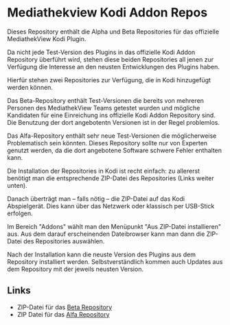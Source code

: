 Mediathekview Kodi Addon Repos
==============================

Dieses Repository enthält die Alpha und Beta Repositories für das offizielle MediathekView Kodi Plugin.

Da nicht jede Test-Version des Plugins in das offizielle Kodi Addon Repository überführt wird, stehen diese beiden Repositories all jenen zur Verfügung die Interesse an den neusten Entwicklungen des Plugins haben.

Hierfür stehen zwei Repositories zur Verfügung, die in Kodi hinzugefügt werden können.

Das Beta-Repository enthält Test-Versionen die bereits von mehreren Personen des MediathekView Teams getestet wurden und mögliche Kandidaten für eine Einreichung ins offizielle Kodi Addon Repository sind. Die Benutzung der dort angebotentn Versionen ist in der Regel problemlos.

Das Alfa-Repository enthält sehr neue Test-Versionen die möglicherweise Problematisch sein könnten. Dieses Repository sollte nur von Experten genutzt werden, da die dort angebotene Software schwere Fehler enthalten kann.

Die Installation der Repositories in Kodi ist recht einfach: zu allererst benötigt man die entsprechende ZIP-Datei des Repositories (Links weiter unten).

Danach überträgt man – falls nötig – die ZIP-Datei auf das Kodi Abspielgerät. Dies kann über das Netzwerk oder klassisch per USB-Stick erfolgen.

Im Bereich "Addons" wählt man den Menüpunkt "Aus ZIP-Datei installieren" aus. Aus dem darauf erscheinenden Dateibrowser kann man dann die ZIP-Datei des Repositories auswählen.

Nach der Installation kann die neuste Version des Plugins aus dem Repository installiert werden. Selbstverständlich kommen auch Updates aus dem Repository mit der jeweils neusten Version.

Links
-----

* ZIP-Datei für das [Beta Repository][1]
* ZIP Datei für das [Alfa Repository][2]

[1]: https://kodirepo.mediathekview.de/repo-beta/repository.mediathekviewbeta/repository.mediathekviewbeta-1.0.zip
[2]: https://kodirepo.mediathekview.de/repo-alfa/repository.mediathekviewalfa/repository.mediathekviewalfa-1.0.zip